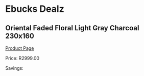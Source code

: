 
# Ebucks Dealz
## Oriental Faded Floral Light Gray Charcoal 230x160
[Product Page](https://www.ebucks.com/web/shop/productSelected.do?prodId=1210523498&catId=1209942745)

Price: R2999.00

Savings: 


	